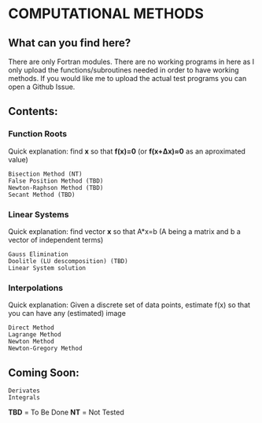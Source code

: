 # COMPUTATIONAL METHODS

## What can you find here?
There are only Fortran modules. There are no working programs in here as I only upload the functions/subroutines needed in order to have working methods.
If you would like me to upload the actual test programs you can open a Github Issue.

## Contents:

### Function Roots
Quick explanation: find **x** so that **f(x)=0** (or **f(x+Δx)≈0** as an aproximated value)
```
Bisection Method (NT)
False Position Method (TBD)
Newton-Raphson Method (TBD)
Secant Method (TBD)
```
### Linear Systems
Quick explanation: find vector **x** so that A*x=b  (A being a matrix and b a vector of independent terms)
```
Gauss Elimination
Doolitle (LU descomposition) (TBD)
Linear System solution
```
### Interpolations
Quick explanation: Given a discrete set of data points, estimate f(x) so that you can have any (estimated) image
```
Direct Method
Lagrange Method
Newton Method
Newton-Gregory Method
```
## Coming Soon:
```
Derivates
Integrals
```

**TBD** = To Be Done
**NT** = Not Tested
